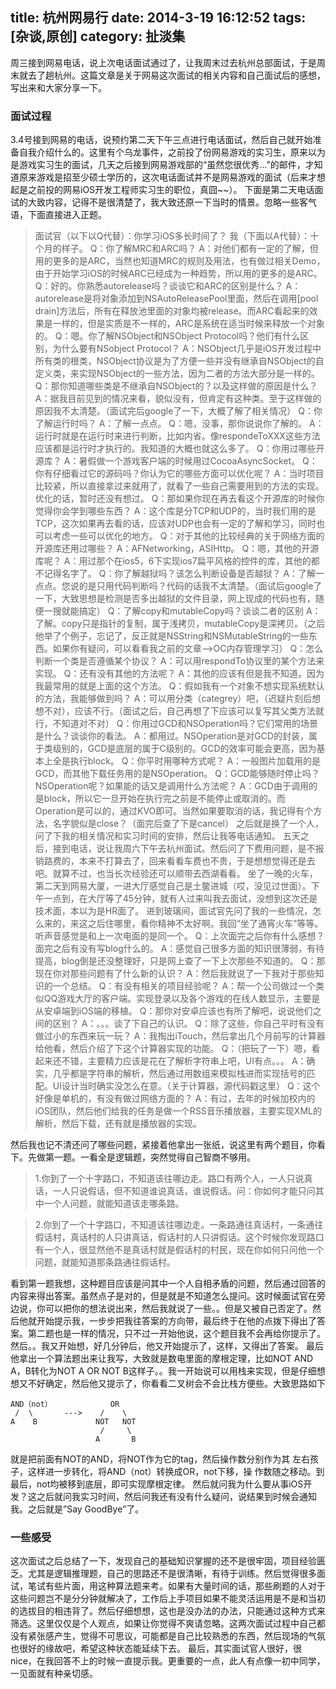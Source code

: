 title: 杭州网易行
date: 2014-3-19 16:12:52
tags: [杂谈,原创]
category: 扯淡集
---

周三接到网易电话，说上次电话面试通过了，让我周末过去杭州总部面试，于是周末就去了趟杭州。这篇文章是关于网易这次面试的相关内容和自己面试后的感想，写出来和大家分享一下。

<!-- more -->

### 面试过程

3.4号接到网易的电话，说预约第二天下午三点进行电话面试，然后自己就开始准备自我介绍什么的。这里有个乌龙事件，之前投了份网易游戏的实习生，原来以为是游戏实习生的面试，几天之后接到网易游戏部的“虽然您很优秀…”的邮件，才知道原来游戏是招至少硕士学历的，这次电话面试并不是网易游戏的面试（后来才想起是之前投的网易iOS开发工程师实习生的职位，真囧~~）。
下面是第二天电话面试的大致内容，记得不是很清楚了，我大致还原一下当时的情景。忽略一些客气语，下面直接进入正题。


> 面试官（以下以Q代替）：你学习iOS多长时间了？
> 我（下面以A代替）：十个月的样子。
> Q：你了解MRC和ARC吗？
> A：对他们都有一定的了解，但用的更多的是ARC，当然也知道MRC的规则及用法，也有做过相关Demo，由于开始学习iOS的时候ARC已经成为一种趋势，所以用的更多的是ARC。
> Q：好的。你熟悉autorelease吗？谈谈它和ARC的区别是什么？
> A：autorelease是将对象添加到NSAutoReleasePool里面，然后在调用[pool drain]方法后，所有在释放池里面的对象均被release。而ARC看起来的效果是一样的，但是实质是不一样的，ARC是系统在适当时候来释放一个对象的。
> Q：嗯。你了解NSObject和NSObject Protocol吗？他们有什么区别，为什么要有NSobject Protocol？
> A：NSObject几乎是iOS开发过程中所有类的根类，NSObject协议是为了方便一些并没有继承自NSObject的自定义类，来实现NSObject的一些方法，因为二者的方法大部分是一样的。
> Q：那你知道哪些类是不继承自NSObject的？以及这样做的原因是什么？
> A：据我目前见到的情况来看，貌似没有，但肯定有这种类。至于这样做的原因我不太清楚。（面试完后google了一下，大概了解了相关情况）
> Q：你了解运行时吗？
> A：了解一点点。
> Q：嗯，没事，那你说说你了解的。
> A：运行时就是在运行时来进行判断，比如内省。像respondeToXXX这些方法应该都是运行时才执行的。我知道的大概也就这么多了。
> Q：你用过哪些开源库？
> A：暑假做一个游戏客户端的时候用过CocoaAsyncSocket。
> Q：你有仔细看过它的源码吗？你认为它的哪些方面可以优化呢？
> A：当时项目比较紧，所以直接拿过来就用了，就看了一些自己需要用到的方法的实现。优化的话，暂时还没有想过。
> Q：那如果你现在再去看这个开源库的时候你觉得你会学到哪些东西？
> A：这个库是分TCP和UDP的，当时我们用的是TCP，这次如果再去看的话，应该对UDP也会有一定的了解和学习，同时也可以考虑一些可以优化的地方。
> Q：对于其他的比较经典的关于网络方面的开源库还用过哪些？
> A：AFNetworking，ASIHttp。
> Q：嗯，其他的开源库呢？
> A：用过那个在ios5，6下实现ios7扁平风格的控件的库，其他的都不记得名字了。
> Q：你了解越狱吗？该怎么判断设备是否越狱？
> A：了解一点点。您说的是只用代码判断吗？代码的话我不太清楚。（面试后google了一下，大致思想是检测是否多出越狱的文件目录，网上现成的代码也有，随便一搜就能搞定）
> Q：了解copy和mutableCopy吗？谈谈二者的区别
> A：了解。copy只是指针的复制，属于浅拷贝，mutableCopy是深拷贝。（之后他举了个例子，忘记了，反正就是NSString和NSMutableString的一些东西。如果你有疑问，可以看看我之前的文章—>OC内存管理学习）
> Q：怎么判断一个类是否遵循某个协议？
> A：可以用respondTo协议里的某个方法来实现。
> Q：还有没有其他的方法呢？
> A：其他的应该有但是我不知道。因为我最常用的就是上面的这个方法。
> Q：假如我有一个对象不想实现系统默认的方法，我能够做到吗？
> A：可以用分类（categrey）吧，（迟疑片刻后想想不对），应该不行。（面试之后，自己再想了下应该可以复写其父类方法就行，不知道对不对）
> Q：你用过GCD和NSOperation吗？它们常用的场景是什么？谈谈你的看法。
> A：都用过。NSOperation是对GCD的封装，属于类级别的，GCD是底层的属于C级别的。GCD的效率可能会更高，因为基本上全是执行block。
> Q：你平时用哪种方式呢？
> A：一般图片加载用的是GCD，而其他下载任务用的是NSOperation。
> Q：GCD能够随时停止吗？NSOperation呢？如果能的话又是调用什么方法呢？
> A：GCD由于调用的是block，所以它一旦开始在执行完之前是不能停止或取消的。而Operation是可以的，通过KVO即可。当然如果要取消的话，我记得有个方法，名字貌似是close？（面完后查了下是cancel）
> 之后就是换了一个人，问了下我的相关情况和实习时间的安排，然后让我等电话通知。
> 五天之后，接到电话，说让我周六下午去杭州面试。然后问了下费用问题，是不报销路费的，本来不打算去了，回来看看车费也不贵，于是想想觉得还是去吧。就算不过，也当长次经验还可以顺带去西湖看看。
> 坐了一晚的火车，第二天到网易大厦，一进大厅感觉自己是土鳖进城（哎，没见过世面）。下午一点到，在大厅等了45分钟，就有人过来叫我去面试，没想到这次还是技术面，本以为是HR面了。
> 进到玻璃间，面试官先问了我的一些情况，怎么来的，来这之后住哪里，看你精神不太好啊。我回“坐了通宵火车”等等。听声音感觉是和上一次电面的是同一个。
> Q：上次面完之后你有什么感想？面完之后有没有写blog什么的。
> A：感觉自己很多方面的知识很薄弱，有待提高，blog倒是还没整理好，只是网上查了一下上次那些不知道的。
> Q：那现在你对那些问题有了什么新的认识？
> A：然后我就说了一下我对于那些知识的一个总结。
> Q：有没有相关的项目经验呢？
> A：帮一个公司做过一个类似QQ游戏大厅的客户端。实现登录以及各个游戏的在线人数显示，主要是从安卓端到iOS端的移植。
> Q：那你对安卓应该也有所了解吧，说说他们之间的区别？
> A：。。。谈了下自己的认识。
> Q：除了这些，你自己平时有没有做过小的东西来玩一玩？
> A：我掏出iTouch，然后拿出几个月前写的计算器给他看，然后介绍了下这个计算器实现的功能。
> Q：（把玩了一下）嗯，看起来还不错，主要精力应该是花在了解析字符串上吧，UI有点。。。
> A：确实，几乎都是字符串的解析，然后通过用数组来模拟栈进而实现括号的匹配。UI设计当时确实没怎么在意。（关于计算器，源代码戳这里）
> Q：这个好像是单机的，有没有做过网络方面的？
> A：有过，去年的时候加校内的iOS团队，然后他们给我的任务是做一个RSS音乐播放器，主要实现XML的解析，然后下载，还有就是播放器的实现。

然后我也记不清还问了哪些问题，紧接着他拿出一张纸，说这里有两个题目，你看下。先做第一题。一看全是逻辑题，突然觉得自己智商不够用。

> 1.你到了一个十字路口，不知道该往哪边走。路口有两个人，一人只说真话，一人只说假话，但不知道谁说真话，谁说假话。问：你如何才能只问其中一个人问题，就能知道该走哪条路。

> 2.你到了一个十字路口，不知道该往哪边走。一条路通往真话村，一条通往假话村，真话村的人只讲真话，假话村的人只讲假话。这个时候你发现路口有一个人，很显然他不是真话村就是假话村的村民，现在你如何只问他一个问题，就能知道那条路通往假话村。

看到第一题我想，这种题目应该是问其中一个人自相矛盾的问题，然后通过回答的内容来得出答案。虽然点子是对的，但是就是不知道怎么提问。这时候面试官在旁边说，你可以把你的想法说出来，然后我就说了一些。。但是又被自己否定了。然后他就开始提示我，一步步把我往答案的方向带，最后终于在他的点拨下得出了答案。第二题也是一样的情况，只不过一开始他说，这个题目我不会再给你提示了。然后。。我又开始想，好几分钟后，他又开始提示了，这样，又得出了答案。
最后他拿出一个算法题出来让我写，大致就是数电里面的摩根定理，比如NOT AND A，B转化为NOT A OR NOT B这样子。。我一开始说可以用栈来实现，但是仔细想想又不好确定，然后他又提示了，你看看二叉树会不会比栈方便些。大致思路如下

    AND（not）             OR
     /  \       --->    /    \
    A    B             NOT   NOT
                        /     \
                       A       B
                       
就是把前面有NOT的AND，将NOT作为它的tag，然后操作数分别作为其
左右孩子，这样进一步转化，将AND（not）转换成OR，not下移，操
作数随之移动。到最后，not均被移到底层，即可实现摩根定律。
然后就问我为什么要从事iOS开发？这之后就问我实习时间，然后问我还有没有什么疑问，说结果到时候会通知我。之后就是”Say GoodBye”了。

### 一些感受

这次面试之后总结了一下，发现自己的基础知识掌握的还不是很牢固，项目经验匮乏。尤其是逻辑推理题，自己的思路还不是很清晰，有待于训练。然后觉得很多面试，笔试有些片面，用这种算法题来考。如果有大量时间的话，那些刷题的人对于这些问题岂不是分分钟就解决了，工作后上手项目如果不能灵活运用是不是和当初的选拔目的相违背了。然后仔细想想，这也是没办法的办法，只能通过这种方式来筛选。这里仅仅是个人观点，如果让你觉得不爽请忽略。这两次面试过程中自己都没有紧张感产生，觉得不可思议，可能都是自己比较熟悉的东西，然后现场的气氛也很好的缘故吧，希望这种状态能延续下去。
最后，其实面试官人很好，很nice，在我回答不上的时候一直提示我。更重要的一点，此人有点像一初中同学，一见面就有种亲切感。

